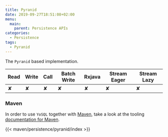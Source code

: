 ```yaml
---
title: Pyranid
date: 2019-09-27T18:51:08+02:00
menu:
  main:
    parent: Persistence APIs
categories:
  - Persistence
tags:
  - Pyranid
---
```


The `Pyranid` based implementation.

| Read | Write | Call | Batch Write | Rxjava | Stream Eager | Stream Lazy |
|------|-------|------|-------------|--------|--------------|-------------|
| ✘    | ✘     | ✘    | ✘           | ✘      | ✘            | ✘           |

### Maven

In order to use `YoSQL` together with [Maven](https://maven.apache.org/), take a look at the tooling [documentation
for Maven](/tooling/maven/).

{{< maven/persistence/pyranid/index >}}
